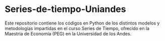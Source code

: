 # Series-de-tiempo-Uniandes
Este repositorio contiene los códigos en Python de los distintos modelos y metodologías impartidas en el curso Series de Tiempo, ofrecido en la Maestría de Economía (PEG) en la Universidad de los Andes.
